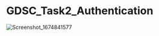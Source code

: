 # GDSC_Task2_Authentication

![Screenshot_1674841577](https://user-images.githubusercontent.com/105243398/215185366-f843762a-d430-40a4-9073-d0887fea6363.png)

